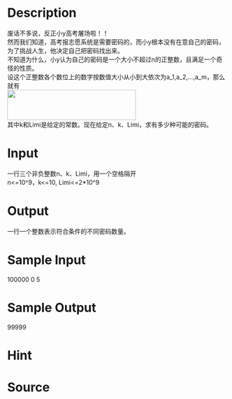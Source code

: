 
# Description

<div class="content"><div>废话不多说，反正小y高考屠场啦！！</div>
<div>然而我们知道，高考报志愿系统是需要密码的，而小y根本没有在意自己的密码，为了挑战人生，他决定自己把密码找出来。</div>
<div>不知道为什么，小y认为自己的密码是一个大小不超过n的正整数，且满足一个奇怪的性质。</div>
<div>设这个正整数各个数位上的数字按数值大小从小到大依次为a_1,a_2,…,a_m，那么就有</div>
<div><img src="/source/bzoj/4667/img/aHR0cHM6Ly9seWRzeS5jb20vSnVkZ2VPbmxpbmUvdXBsb2FkLzIwMTYwOC8yMjIyLnBuZw==.png" width="294" height="69" alt=""/></div>
<div>其中k和Limi是给定的常数。现在给定n、k、Limi，求有多少种可能的密码。</div>
<div></div>
<p></p></div>

# Input

<div class="content"><div>一行三个非负整数n、k、Limi，用一个空格隔开</div>
<div>n&lt;=10^9，k&lt;=10, Limi&lt;=2*10^9</div>
<div></div>
<p></p></div>

# Output

<div class="content"><div>一行一个整数表示符合条件的不同密码数量。</div>
<div></div></div>

# Sample Input

<div class="content"><span class="sampledata">100000 0 5</span></div>

# Sample Output

<div class="content"><span class="sampledata">99999</span></div>

# Hint

<div class="content"><p></p></div>

# Source

<div class="content"><p><a href="problemset.php?search="></a></p></div>

